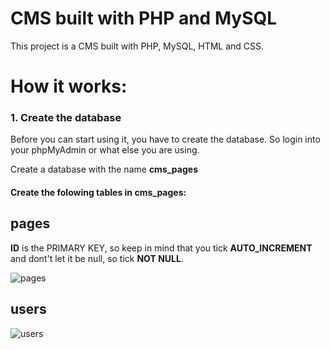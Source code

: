 # CMS built with PHP and MySQL

This project is a CMS built with PHP, MySQL, HTML and CSS.

# How it works:

### 1. Create the database
Before you can start using it, you have to create the database.
So login into your phpMyAdmin or what else you are using.

Create a database with the name **cms_pages**

#### Create the folowing tables in **cms_pages**:

## pages
**ID** is the PRIMARY KEY, so keep in mind that you tick **AUTO_INCREMENT** and dont't let it be null, so tick **NOT NULL**. 

![pages](https://cloud.githubusercontent.com/assets/23216069/25011894/2816ea54-206f-11e7-8d46-8092789ecd3f.PNG)


## users
![users](https://cloud.githubusercontent.com/assets/23216069/25011893/28164428-206f-11e7-9ffb-3797c0af562b.PNG)
